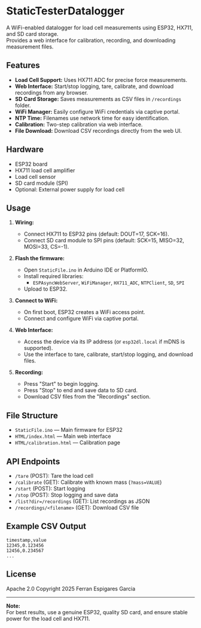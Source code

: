 # StaticTesterDatalogger

A WiFi-enabled datalogger for load cell measurements using ESP32, HX711, and SD card storage.  
Provides a web interface for calibration, recording, and downloading measurement files.

## Features

- **Load Cell Support:** Uses HX711 ADC for precise force measurements.
- **Web Interface:** Start/stop logging, tare, calibrate, and download recordings from any browser.
- **SD Card Storage:** Saves measurements as CSV files in `/recordings` folder.
- **WiFi Manager:** Easily configure WiFi credentials via captive portal.
- **NTP Time:** Filenames use network time for easy identification.
- **Calibration:** Two-step calibration via web interface.
- **File Download:** Download CSV recordings directly from the web UI.

## Hardware

- ESP32 board
- HX711 load cell amplifier
- Load cell sensor
- SD card module (SPI)
- Optional: External power supply for load cell

## Usage

1. **Wiring:**  
   - Connect HX711 to ESP32 pins (default: DOUT=17, SCK=16).
   - Connect SD card module to SPI pins (default: SCK=15, MISO=32, MOSI=33, CS=-1).

2. **Flash the firmware:**  
   - Open `StaticFile.ino` in Arduino IDE or PlatformIO.
   - Install required libraries:  
     - `ESPAsyncWebServer`, `WiFiManager`, `HX711_ADC`, `NTPClient`, `SD`, `SPI`
   - Upload to ESP32.

3. **Connect to WiFi:**  
   - On first boot, ESP32 creates a WiFi access point.
   - Connect and configure WiFi via captive portal.

4. **Web Interface:**  
   - Access the device via its IP address (or `esp32dl.local` if mDNS is supported).
   - Use the interface to tare, calibrate, start/stop logging, and download files.

5. **Recording:**  
   - Press "Start" to begin logging.
   - Press "Stop" to end and save data to SD card.
   - Download CSV files from the "Recordings" section.

## File Structure

- `StaticFile.ino` — Main firmware for ESP32
- `HTML/index.html` — Main web interface
- `HTML/calibration.html` — Calibration page

## API Endpoints

- `/tare` (POST): Tare the load cell
- `/calibrate` (GET): Calibrate with known mass (`?mass=VALUE`)
- `/start` (POST): Start logging
- `/stop` (POST): Stop logging and save data
- `/list?dir=/recordings` (GET): List recordings as JSON
- `/recordings/<filename>` (GET): Download CSV file

## Example CSV Output

```
timestamp,value
12345,0.123456
12456,0.234567
...
```

## License

Apache 2.0
Copyright 2025 Ferran Espigares Garcia 

---

**Note:**  
For best results, use a genuine ESP32, quality SD card, and ensure stable power for the load cell and HX711.